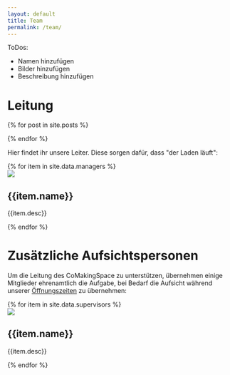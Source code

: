 ```yaml
---
layout: default
title: Team
permalink: /team/
---
```

ToDos:
* Namen hinzufügen
* Bilder hinzufügen
* Beschreibung hinzufügen


Leitung
=
  {% for post in site.posts %}

  {% endfor %}



Hier findet ihr unsere Leiter. Diese sorgen dafür, dass "der Laden läuft":


<div class="team">
{% for item in site.data.managers %}
  <div class="{% cycle 'team-regular', 'team-regular' %}">
    <div class="team-image">
      <img src="{{item.image}}">
    </div>
    <div class="team-name">
      <div class="team-text-name">
        <h2>{{item.name}}</h2>
      </div>
      <div class="team-text-desc">
      <p>{{item.desc}}</p>
      </div>
    </div>
    </div>
{% endfor %}
</div>



Zusätzliche Aufsichtspersonen
=
Um die Leitung des CoMakingSpace zu unterstützen, übernehmen einige Mitglieder ehrenamtlich die Aufgabe, bei Bedarf die Aufsicht während unserer [Öffnungszeiten](/calendar) zu übernehmen:

<div class="team">
    {% for item in site.data.supervisors %}
  <div class="{% cycle 'team-regular', 'team-alternate' %}">
    <div class="team-image">
      <img src="{{item.image}}">
    </div>
    <div class="team-name">
      <div class="team-text-name">
        <h2>{{item.name}}</h2>
      </div>
      <div class="team-text-desc">
      <p>{{item.desc}}</p>
      </div>
    </div>
    </div>
    {% endfor %}
</div>
